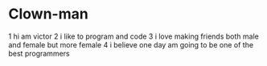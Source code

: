 # Clown-man
1 hi am victor
2 i like to program and code
3 i love making friends both male and female but more female
4 i believe one day am going to be one of the best programmers
